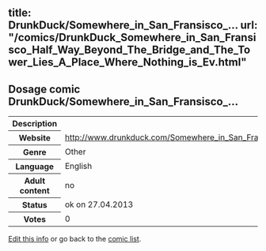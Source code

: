 title: DrunkDuck/Somewhere_in_San_Fransisco_...
url: "/comics/DrunkDuck_Somewhere_in_San_Fransisco_Half_Way_Beyond_The_Bridge_and_The_Tower_Lies_A_Place_Where_Nothing_is_Ev.html"
---
Dosage comic DrunkDuck/Somewhere_in_San_Fransisco_...
-----------------------------------------

<p id="msg"></p>
<script type="text/javascript">
if (window.location.search === '?edit_info_mail=sent_ok') {
  var elem = document.getElementById("msg");
  elem.innerHTML = 'Edited information sucessfully sent.';
  elem.className = 'ok';
}
</script>
<table class="comicinfo">
<tr>
<th>Description</th><td></td>
</tr>
<tr>
<th>Website</th><td><a href="http://www.drunkduck.com/Somewhere_in_San_Fransisco_Half_Way_Beyond_The_Bridge_and_The_Tower_Lies_A_Place_Where_Nothing_is_Ever_What_It_Seems_On_A_Day_to_Day_Basis_Because_That_Is_What_Happens_in_This_Kinda_Place/">http://www.drunkduck.com/Somewhere_in_San_Fransisco_Half_Way_Beyond_The_Bridge_and_The_Tower_Lies_A_Place_Where_Nothing_is_Ever_What_It_Seems_On_A_Day_to_Day_Basis_Because_That_Is_What_Happens_in_This_Kinda_Place/</a></td>
</tr>
<tr>
<th>Genre</th><td>Other</td>
</tr>
<tr>
<th>Language</th><td>English</td>
</tr>
<tr>
<th>Adult content</th><td>no</td>
</tr>
<tr>
<th>Status</th><td>ok on 27.04.2013</td>
</tr>
<tr>
<th>Votes</th><td>0</td>
</tr>
</table>

[Edit this info](DrunkDuck_Somewhere_in_San_Fransisco_Half_Way_Beyond_The_Bridge_and_The_Tower_Lies_A_Place_Where_Nothing_is_Ev_edit.html) or go back to the [comic list](../comic-index.html).
